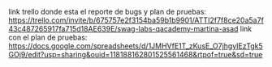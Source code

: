 link trello donde esta el reporte de bugs y plan de pruebas:  https://trello.com/invite/b/675757e2f3154ba59b1b9901/ATTI2f7f8ce20a5a7f43c487265917fa715d18AE639E/swag-labs-qacademy-martina-asad
link con el plan de pruebas: https://docs.google.com/spreadsheets/d/1JMHVfE1T_zKusE_O7jhgyIEzTgk5GOj9/edit?usp=sharing&ouid=118188162801525561468&rtpof=true&sd=true

